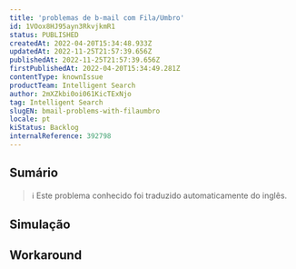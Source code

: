 ```yaml
---
title: 'problemas de b-mail com Fila/Umbro'
id: 1VOox8HJ95ayn3RkvjkmR1
status: PUBLISHED
createdAt: 2022-04-20T15:34:48.933Z
updatedAt: 2022-11-25T21:57:39.656Z
publishedAt: 2022-11-25T21:57:39.656Z
firstPublishedAt: 2022-04-20T15:34:49.281Z
contentType: knownIssue
productTeam: Intelligent Search
author: 2mXZkbi0oi061KicTExNjo
tag: Intelligent Search
slugEN: bmail-problems-with-filaumbro
locale: pt
kiStatus: Backlog
internalReference: 392798
---
```


## Sumário

>ℹ️ Este problema conhecido foi traduzido automaticamente do inglês.



## Simulação



## Workaround




